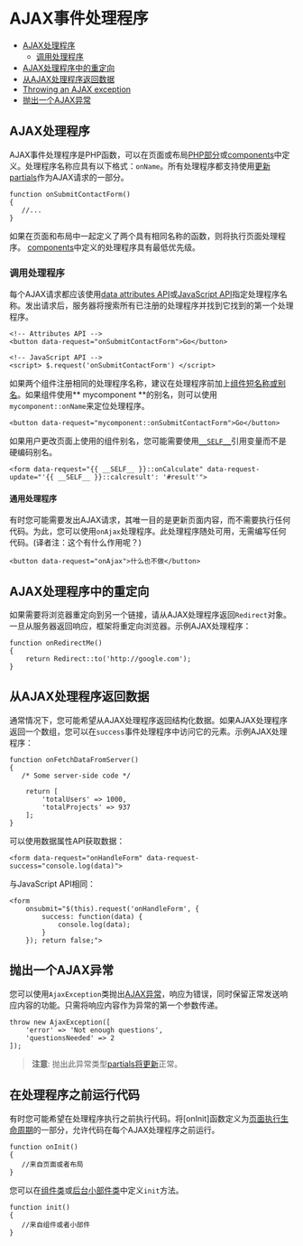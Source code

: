 # AJAX事件处理程序

- [AJAX处理程序](#ajax-handlers)
    - [调用处理程序](#calling-handlers)
- [AJAX处理程序中的重定向](#redirections-in-handlers)
- [从AJAX处理程序返回数据](#returning-data-from-handlers)
- [Throwing an AJAX exception](#throw-ajax-exception)
- [抛出一个AJAX异常](#before-handler)

<a name="ajax-handlers"></a>
## AJAX处理程序

AJAX事件处理程序是PHP函数，可以在页面或布局[PHP部分](../cms/themes＃php-section)或[components](../cms/components)中定义。处理程序名称应具有以下格式：`onName`。所有处理程序都支持使用[更新partials](../ajax/update-partials)作为AJAX请求的一部分。

    function onSubmitContactForm()
    {
       //...
    }

如果在页面和布局中一起定义了两个具有相同名称的函数，则将执行页面处理程序。 [components](../cms/components)中定义的处理程序具有最低优先级。

<a name="calling-handlers"></a>
### 调用处理程序

每个AJAX请求都应该使用[data attributes API](../ajax/attributes-api)或[JavaScript API](../ajax/javascript-api)指定处理程序名称。发出请求后，服务器将搜索所有已注册的处理程序并找到它找到的第一个处理程序。

    <!-- Attributes API -->
    <button data-request="onSubmitContactForm">Go</button>

    <!-- JavaScript API -->
    <script> $.request('onSubmitContactForm') </script>

如果两个组件注册相同的处理程序名称，建议在处理程序前加上[组件短名称或别名](../cms/components＃aliases)。如果组件使用** mycomponent **的别名，则可以使用`mycomponent::onName`来定位处理程序。

    <button data-request="mycomponent::onSubmitContactForm">Go</button>

如果用户更改页面上使用的组件别名，您可能需要使用[`__SELF__`](https://octobercms.com/docs/plugin/components#referencing-self)引用变量而不是硬编码别名。

    <form data-request="{{ __SELF__ }}::onCalculate" data-request-update="'{{ __SELF__ }}::calcresult': '#result'">

#### 通用处理程序

有时您可能需要发出AJAX请求，其唯一目的是更新页面内容，而不需要执行任何代码。为此，您可以使用`onAjax`处理程序。此处理程序随处可用，无需编写任何代码。(译者注：这个有什么作用呢？)

    <button data-request="onAjax">什么也不做</button>

<a name="redirections-in-handlers"></a>
## AJAX处理程序中的重定向

如果需要将浏览器重定向到另一个链接，请从AJAX处理程序返回`Redirect`对象。一旦从服务器返回响应，框架将重定向浏览器。示例AJAX处理程序：

    function onRedirectMe()
    {
        return Redirect::to('http://google.com');
    }

<a name="returning-data-from-handlers"></a>
## 从AJAX处理程序返回数据

通常情况下，您可能希望从AJAX处理程序返回结构化数据。如果AJAX处理程序返回一个数组，您可以在`success`事件处理程序中访问它的元素。示例AJAX处理程序：

    function onFetchDataFromServer()
    {
       /* Some server-side code */

        return [
            'totalUsers' => 1000,
            'totalProjects' => 937
        ];
    }

可以使用数据属性API获取数据：

    <form data-request="onHandleForm" data-request-success="console.log(data)">

与JavaScript API相同：

    <form
        onsubmit="$(this).request('onHandleForm', {
            success: function(data) {
                console.log(data);
            }
        }); return false;">

<a name="throw-ajax-exception"></a>
## 抛出一个AJAX异常

您可以使用`AjaxException`类抛出[AJAX异常](../services/error-log#ajax-exception)，响应为错误，同时保留正常发送响应内容的功能。只需将响应内容作为异常的第一个参数传递。

    throw new AjaxException([
        'error' => 'Not enough questions',
        'questionsNeeded' => 2
    ]);

> **注意**: 抛出此异常类型[partials将更新](../ajax/update-partials)正常。

<a name="before-handler"></a>
## 在处理程序之前运行代码

有时您可能希望在处理程序执行之前执行代码。将[onInit]函数定义为[页面执行生命周期](../cms/layouts＃dynamic-pages)的一部分，允许代码在每个AJAX处理程序之前运行。

    function onInit()
    {
       //来自页面或者布局
    }

您可以在[组件类](../plugin/components＃page-cycle-init)或[后台小部件类](../backend/widgets)中定义`init`方法。

    function init()
    {
       //来自组件或者小部件
    }
